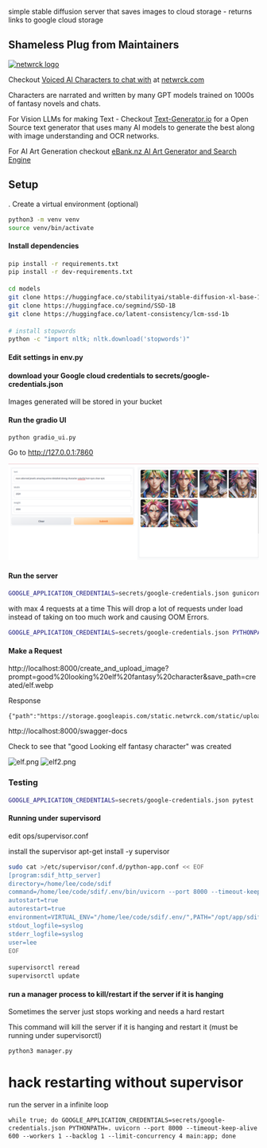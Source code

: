simple stable diffusion server that saves images to cloud storage - returns links to google cloud storage

## Shameless Plug from Maintainers
[![netwrck logo](https://static.netwrck.com/static/img/netwrck-logo-colord256.png)](https://netwrck.com)

Checkout [Voiced AI Characters to chat with](https://netwrck.com) at [netwrck.com](https://netwrck.com)

Characters are narrated and written by many GPT models trained on 1000s of fantasy novels and chats.

For Vision LLMs for making Text - Checkout [Text-Generator.io](https://text-generator.io) for a Open Source text generator that uses many AI models to generate the best along with image understanding and OCR networks.

For AI Art Generation checkout [eBank.nz AI Art Generator and Search Engine](https://ebank.nz)

## Setup

. Create a virtual environment (optional)

```bash
python3 -m venv venv
source venv/bin/activate
```

#### Install dependencies

```bash
pip install -r requirements.txt
pip install -r dev-requirements.txt

cd models
git clone https://huggingface.co/stabilityai/stable-diffusion-xl-base-1.0
git clone https://huggingface.co/segmind/SSD-1B
git clone https://huggingface.co/latent-consistency/lcm-ssd-1b 

# install stopwords
python -c "import nltk; nltk.download('stopwords')"
```

#### Edit settings in env.py
#### download your Google cloud credentials to secrets/google-credentials.json
Images generated will be stored in your bucket
#### Run the gradio UI

```
python gradio_ui.py
```
Go to 
http://127.0.0.1:7860


![gradio demo](gradioimg.png)

#### Run the server

```bash
GOOGLE_APPLICATION_CREDENTIALS=secrets/google-credentials.json gunicorn  -k uvicorn.workers.UvicornWorker -b :8000 main:app --timeout 600 -w 1 
```

with max 4 requests at a time
This will drop a lot of requests under load instead of taking on too much work and causing OOM Errors.

```bash
GOOGLE_APPLICATION_CREDENTIALS=secrets/google-credentials.json PYTHONPATH=. uvicorn --port 8000 --timeout-keep-alive 600 --workers 1 --backlog 1 --limit-concurrency 4 main:app
```

#### Make a Request

http://localhost:8000/create_and_upload_image?prompt=good%20looking%20elf%20fantasy%20character&save_path=created/elf.webp

Response
```shell
{"path":"https://storage.googleapis.com/static.netwrck.com/static/uploads/created/elf.png"}
```

http://localhost:8000/swagger-docs


Check to see that "good Looking elf fantasy character" was created

![elf.png](https://storage.googleapis.com/static.netwrck.com/static/uploads/aiamazing-good-looking-elf-fantasy-character-awesome-portrait-2.webp)
![elf2.png](https://github.com/Netwrck/stable-diffusion-server/assets/2122616/81e86fb7-0419-4003-a67a-21470df225ea)

### Testing

```bash
GOOGLE_APPLICATION_CREDENTIALS=secrets/google-credentials.json pytest .
```


#### Running under supervisord

edit ops/supervisor.conf

install the supervisor
apt-get install -y supervisor
```bash
sudo cat >/etc/supervisor/conf.d/python-app.conf << EOF
[program:sdif_http_server]
directory=/home/lee/code/sdif
command=/home/lee/code/sdif/.env/bin/uvicorn --port 8000 --timeout-keep-alive 600 --workers 1 --backlog 1 --limit-concurrency 4 main:app
autostart=true
autorestart=true
environment=VIRTUAL_ENV="/home/lee/code/sdif/.env/",PATH="/opt/app/sdif/.env/bin",HOME="/home/lee",GOOGLE_APPLICATION_CREDENTIALS="secrets/google-credentials.json",PYTHONPATH="/home/lee/code/sdif"
stdout_logfile=syslog
stderr_logfile=syslog
user=lee
EOF

supervisorctl reread
supervisorctl update
```

#### run a manager process to kill/restart if the server if it is hanging

Sometimes the server just stops working and needs a hard restart

This command will kill the server if it is hanging and restart it (must be running under supervisorctl)
```
python3 manager.py
```

# hack restarting without supervisor
run the server in a infinite loop
```
while true; do GOOGLE_APPLICATION_CREDENTIALS=secrets/google-credentials.json PYTHONPATH=. uvicorn --port 8000 --timeout-keep-alive 600 --workers 1 --backlog 1 --limit-concurrency 4 main:app; done
```
